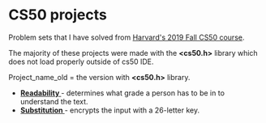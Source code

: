 # CS50 projects
Problem sets that I have solved from <a href="https://cs50.harvard.edu/college/2019/fall/"> Harvard's 2019 Fall CS50 course</a>.

The majority of these projects were made with the <b><cs50.h></b> library which does not load properly outside of cs50 IDE. 

Project_name_old = the version with <b><cs50.h></b> library.


<ul>
  <li> <b> <a href="https://github.com/jonwow/CS50projects/blob/master/readability.c"> Readability </a> </b> - determines what grade a person has to be in to understand the text.</li>
  <li> <b> <a href="https://github.com/jonwow/CS50projects/blob/master/substitution.c"> Substitution </a> </b> - encrypts the input with a 26-letter key.</li>
  
</ul>
  
